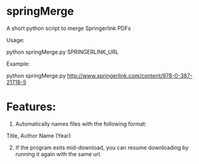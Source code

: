 springMerge
===========

A short python script to merge Springerlink PDFs

Usage: 

python springMerge.py SPRINGERLINK_URL

Example:

python springMerge.py http://www.springerlink.com/content/978-0-387-21718-5

Features:
===========

1. Automatically names files with the following format:

Title, Author Name (Year)

2. If the program exits mid-download, you can resume downloading by running it again with the same url.
